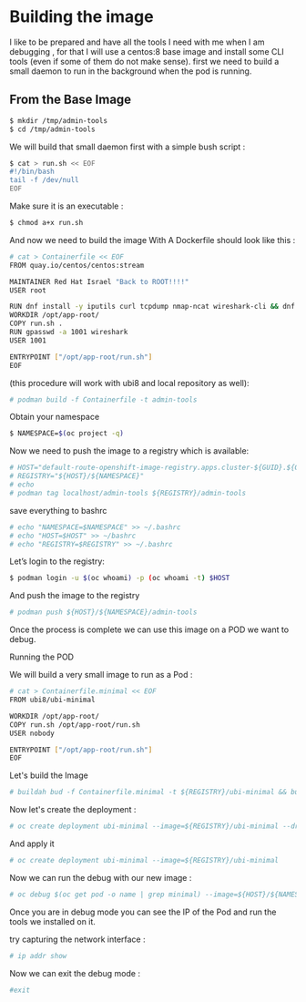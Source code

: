 # Building the image

I like to be prepared and have all the tools I need with me when I am debugging , for that I will use a centos:8 base 
image and install some CLI tools (even if some of them do not make sense).
first we need to build a small daemon to run in the background when the pod is running.

## From the Base Image

```bash
$ mkdir /tmp/admin-tools
$ cd /tmp/admin-tools
```

We will build that small daemon first with a simple bush script :

```bash
$ cat > run.sh << EOF
#!/bin/bash
tail -f /dev/null
EOF
```

Make sure it is an executable :
```bash
$ chmod a+x run.sh
```

And now we need to build the image With A Dockerfile should look like this :
```bash
# cat > Containerfile << EOF
FROM quay.io/centos/centos:stream

MAINTAINER Red Hat Israel "Back to ROOT!!!!"
USER root

RUN dnf install -y iputils curl tcpdump nmap-ncat wireshark-cli && dnf clean all
WORKDIR /opt/app-root/
COPY run.sh .
RUN gpasswd -a 1001 wireshark
USER 1001

ENTRYPOINT ["/opt/app-root/run.sh"]
EOF
```

(this procedure will work with ubi8 and local repository as well):

```bash
# podman build -f Containerfile -t admin-tools
```

Obtain your namespace
```bash
$ NAMESPACE=$(oc project -q)
```

Now we need to push the image to a registry which is available:
```bash
# HOST="default-route-openshift-image-registry.apps.cluster-${GUID}.${GUID}.${OCP_DOMAIN}"
# REGISTRY="${HOST}/${NAMESPACE}"
# echo 
# podman tag localhost/admin-tools ${REGISTRY}/admin-tools
```

save everything to bashrc
```bash
# echo "NAMESPACE=$NAMESPACE" >> ~/.bashrc
# echo "HOST=$HOST" >> ~/bashrc
# echo "REGISTRY=$REGISTRY" >> ~/.bashrc
```

Let’s login to the registry:
```bash
$ podman login -u $(oc whoami) -p (oc whoami -t) $HOST
```

And push the image to the registry
```bash
# podman push ${HOST}/${NAMESPACE}/admin-tools
```

Once the process is complete we can use this image on a POD we want to debug.

Running the POD

We will build a very small image to run as a Pod :

```bash
# cat > Containerfile.minimal << EOF
FROM ubi8/ubi-minimal

WORKDIR /opt/app-root/
COPY run.sh /opt/app-root/run.sh
USER nobody

ENTRYPOINT ["/opt/app-root/run.sh"]
EOF
```

Let's build the Image 
```bash
# buildah bud -f Containerfile.minimal -t ${REGISTRY}/ubi-minimal && buildah push ${REGISTRY}/ubi-minimal 
```

Now let's create the deployment :
```bash
# oc create deployment ubi-minimal --image=${REGISTRY}/ubi-minimal --dry-run=client -o yaml
```
And apply it 
```bash
# oc create deployment ubi-minimal --image=${REGISTRY}/ubi-minimal 
``` 

Now we can run the debug with our new image :

```bash
# oc debug $(oc get pod -o name | grep minimal) --image=${HOST}/${NAMESPACE}/admin-tools
````

Once you are in debug mode you can see the IP of the Pod and run the tools we installed on it.

try capturing the network interface :
```bash
# ip addr show
```
Now we can exit the debug mode :
```bash
#exit
```